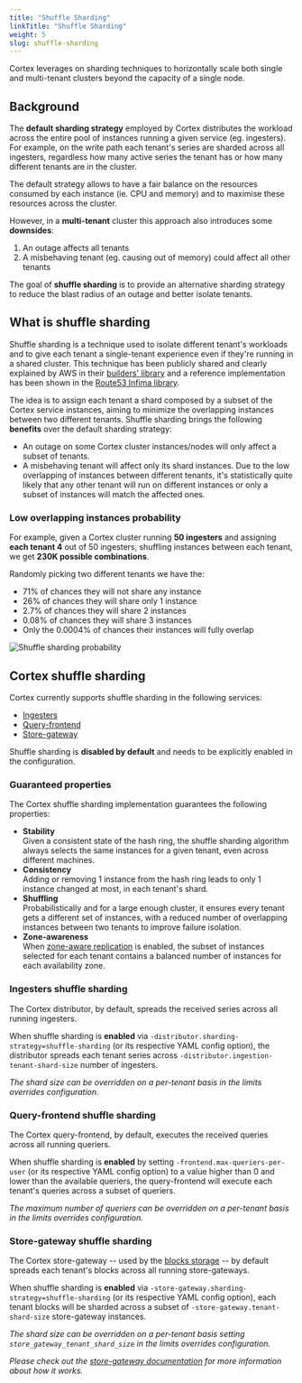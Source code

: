 ```yaml
---
title: "Shuffle Sharding"
linkTitle: "Shuffle Sharding"
weight: 5
slug: shuffle-sharding
---
```


Cortex leverages on sharding techniques to horizontally scale both single and multi-tenant clusters beyond the capacity of a single node.

## Background

The **default sharding strategy** employed by Cortex distributes the workload across the entire pool of instances running a given service (eg. ingesters). For example, on the write path each tenant's series are sharded across all ingesters, regardless how many active series the tenant has or how many different tenants are in the cluster.

The default strategy allows to have a fair balance on the resources consumed by each instance (ie. CPU and memory) and to maximise these resources across the cluster.

However, in a **multi-tenant** cluster this approach also introduces some **downsides**:

1. An outage affects all tenants
1. A misbehaving tenant (eg. causing out of memory) could affect all other tenants

The goal of **shuffle sharding** is to provide an alternative sharding strategy to reduce the blast radius of an outage and better isolate tenants.

## What is shuffle sharding

Shuffle sharding is a technique used to isolate different tenant's workloads and to give each tenant a single-tenant experience even if they're running in a shared cluster. This technique has been publicly shared and clearly explained by AWS in their [builders' library](https://aws.amazon.com/builders-library/workload-isolation-using-shuffle-sharding/) and a reference implementation has been shown in the [Route53 Infima library](https://github.com/awslabs/route53-infima/blob/master/src/main/java/com/amazonaws/services/route53/infima/SimpleSignatureShuffleSharder.java).

The idea is to assign each tenant a shard composed by a subset of the Cortex service instances, aiming to minimize the overlapping instances between two different tenants. Shuffle sharding brings the following **benefits** over the default sharding strategy:

- An outage on some Cortex cluster instances/nodes will only affect a subset of tenants.
- A misbehaving tenant will affect only its shard instances. Due to the low overlapping of instances between different tenants, it's statistically quite likely that any other tenant will run on different instances or only a subset of instances will match the affected ones.

### Low overlapping instances probability

For example, given a Cortex cluster running **50 ingesters** and assigning **each tenant 4** out of 50 ingesters, shuffling instances between each tenant, we get **230K possible combinations**.

Randomly picking two different tenants we have the:

- 71% of chances they will not share any instance
- 26% of chances they will share only 1 instance
- 2.7% of chances they will share 2 instances
- 0.08% of chances they will share 3 instances
- Only the 0.0004% of chances their instances will fully overlap

![Shuffle sharding probability](/images/guides/shuffle-sharding-probability.png)
<!-- Chart source at https://docs.google.com/spreadsheets/d/1FXbiWTXi6bdERtamH-IfmpgFq1fNL4GP_KX_yJvbRi4/edit -->

## Cortex shuffle sharding

Cortex currently supports shuffle sharding in the following services:

- [Ingesters](#ingesters-shuffle-sharding)
- [Query-frontend](#query-frontend-shuffle-sharding)
- [Store-gateway](#store-gateway-shuffle-sharding)

Shuffle sharding is **disabled by default** and needs to be explicitly enabled in the configuration.

### Guaranteed properties

The Cortex shuffle sharding implementation guarantees the following properties:

- **Stability**<br />
  Given a consistent state of the hash ring, the shuffle sharding algorithm always selects the same instances for a given tenant, even across different machines.
- **Consistency**<br />
  Adding or removing 1 instance from the hash ring leads to only 1 instance changed at most, in each tenant's shard.
- **Shuffling**<br />
  Probabilistically and for a large enough cluster, it ensures every tenant gets a different set of instances, with a reduced number of overlapping instances between two tenants to improve failure isolation.
- **Zone-awareness**<br />
  When [zone-aware replication](./zone-replication.md) is enabled, the subset of instances selected for each tenant contains a balanced number of instances for each availability zone.

### Ingesters shuffle sharding

The Cortex distributor, by default, spreads the received series across all running ingesters.

When shuffle sharding is **enabled** via `-distributor.sharding-strategy=shuffle-sharding` (or its respective YAML config option), the distributor spreads each tenant series across `-distributor.ingestion-tenant-shard-size` number of ingesters.

_The shard size can be overridden on a per-tenant basis in the limits overrides configuration._

### Query-frontend shuffle sharding

The Cortex query-frontend, by default, executes the received queries across all running queriers.

When shuffle sharding is **enabled** by setting `-frontend.max-queriers-per-user` (or its respective YAML config option) to a value higher than 0 and lower than the available queriers, the query-frontend will execute each tenant's queries across a subset of queriers.

_The maximum number of queriers can be overridden on a per-tenant basis in the limits overrides configuration._

### Store-gateway shuffle sharding

The Cortex store-gateway -- used by the [blocks storage](../blocks-storage/_index.md) -- by default spreads each tenant's blocks across all running store-gateways.

When shuffle sharding is **enabled** via `-store-gateway.sharding-strategy=shuffle-sharding` (or its respective YAML config option), each tenant blocks will be sharded across a subset of `-store-gateway.tenant-shard-size` store-gateway instances.

_The shard size can be overridden on a per-tenant basis setting `store_gateway_tenant_shard_size` in the limits overrides configuration._

_Please check out the [store-gateway documentation](../blocks-storage/store-gateway.md) for more information about how it works._
